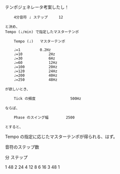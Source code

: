 ﻿
テンポジェネレータ考案したし！


		4分音符 ♩ ステップ		12

	と決め、
	Tempo (♩/min) で指定したマスターテンポ
	
		Tempo (♩)	マスターテンポ

		♩=1			0.2Hz
		♩=10			2Hz
		♩=30			6Hz
		♩=60			12Hz
		♩=100			20Hz
		♩=120			24Hz
		♩=200			40Hz
		♩=250			48Hz

	が欲しいとき、

		Tick の頻度				500Hz
		
	ならば、
		
		Phase のスイング幅		2500
	
	とすると、

Tempo の指定に応じたマスターテンポが得られる、はず。




音符のステップ数

分		ステップ

1		48
2		24
4		12
8		6
16		3
48		1
